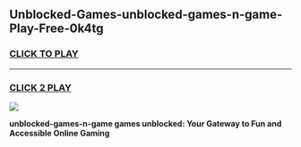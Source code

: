 
## Unblocked-Games-unblocked-games-n-game-Play-Free-0k4tg
<h3>
<a href="https://premium76.site?title=unblocked-games-n-game&ref=19M">CLICK TO PLAY</a></h3>
<hr>

<h3>
<a href="https://premium76.site?title=unblocked-games-n-game&ref=19M">CLICK 2 PLAY</a>
  
</h3>

<a href="https://premium76.site?title=unblocked-games-n-game&ref=19M"><img src="https://clearcache.store/games.png"></a>


**unblocked-games-n-game games unblocked: Your Gateway to Fun and Accessible Online Gaming**
